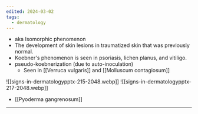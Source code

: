 ```yaml
---
edited: 2024-03-02
tags:
  - dermatology
---
```

- aka Isomorphic phenomenon
- The development of skin lesions in traumatized skin that was previously normal. 
- Koebner's phenomenon is seen in psoriasis, lichen planus, and vitiligo.
- pseudo-koebnerization (due to auto-inoculation)
	- Seen in [[Verruca vulgaris]] and [[Molluscum contagiosum]] 

![[signs-in-dermatologypptx-215-2048.webp]]
![[signs-in-dermatologypptx-217-2048.webp]]
- [[Pyoderma gangrenosum]] 
---
